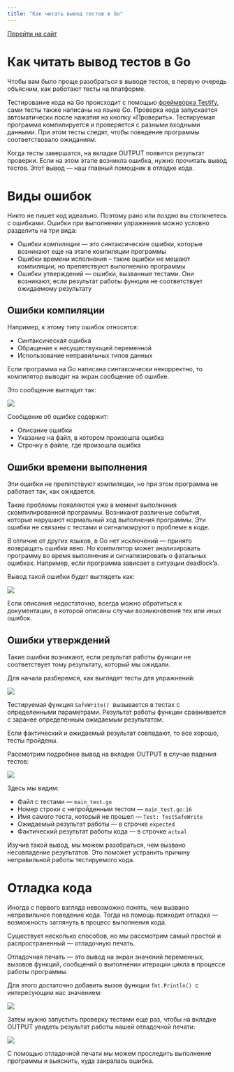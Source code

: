 ```yaml
---
title: "Как читать вывод тестов в Go"
---
```


[Перейти на сайт](https://ru.hexlet.io)

# Как читать вывод тестов в Go

Чтобы вам было проще разобраться в выводе тестов, в первую очередь объясним, как работают тесты на платформе.

Тестирование кода на Go происходит с помощью [фреймворка Testify](https://github.com/stretchr/testify/), сами тесты также написаны на языке Go. Проверка кода запускается автоматически после нажатия на кнопку «Проверить». Тестируемая программа компилируется и проверяется с разными входными данными. При этом тесты следят, чтобы поведение программы соответствовало ожиданиям.

Когда тесты завершатся, на вкладке OUTPUT появится результат проверки. Если на этом этапе возникла ошибка, нужно прочитать вывод тестов. Этот вывод — наш главный помощник в отладке кода.

# Виды ошибок

Никто не пишет код идеально. Поэтому рано или поздно вы столкнетесь с ошибками. Ошибки при выполнении упражнения можно условно разделить на три вида:

* Ошибки компиляции — это синтаксические ошибки, которые возникают еще на этапе компиляции программы
* Ошибки времени исполнения – такие ошибки не мешают компиляции, но препятствуют выполнению программы
* Ошибки утверждений — ошибки, вызванные тестами. Они возникают, если результат работы функции не соответствует ожидаемому результату

## Ошибки компиляции

Например, к этому типу ошибок относятся:

* Синтаксическая ошибка
* Обращение к несуществующей переменной
* Использование неправильных типов данных

Если программа на Go написана синтаксически некорректно, то компилятор выводит на экран сообщение об ошибке.

Это сообщение выглядит так:

![](/img/docs/img-007.png)

Сообщение об ошибке содержит:

* Описание ошибки
* Указание на файл, в котором произошла ошибка
* Строчку в файле, где произошла ошибка

## Ошибки времени выполнения

Эти ошибки не препятствуют компиляции, но при этом программа не работает так, как ожидается.

Такие проблемы появляются уже в момент выполнения скомпилированной программы. Возникают различные события, которые нарушают нормальный ход выполнения программы. Эти ошибки не связаны с тестами и сигнализируют о проблеме в коде.

В отличие от других языков, в Go нет исключений — принято возвращать ошибки явно. Но компилятор может анализировать программу во время выполнения и сигнализировать о фатальных ошибках. Например, если программа зависает в ситуации deadlock’a.

Вывод такой ошибки будет выглядеть как:

![](/img/docs/img-002.png)

Если описания недостаточно, всегда можно обратиться к документации, в которой описаны случаи возникновения тех или иных ошибок.

## Ошибки утверждений

Такие ошибки возникают, если результат работы функции не соответствует тому результату, который мы ожидали.

Для начала разберемся, как выглядят тесты для упражнений:

![](/img/docs/img-003.png)

Тестируемая функция `SafeWrite()`  вызывается в тестах с определенными параметрами. Результат работы функции сравнивается с заранее определенным ожидаемым результатом.

Если фактический и ожидаемый результат совпадают, то все хорошо, тесты пройдены.

Рассмотрим подробнее вывод на вкладке OUTPUT в случае падения тестов:

![](/img/docs/img-004.png)

Здесь мы видим:

* Файл с тестами — `main_test.go`
* Номер строки с непройденным тестом — `main_test.go:16`
* Имя самого теста, который не прошел — `Test: TestSafeWrite`
* Ожидаемый результат работы — в строчке `expected`
* Фактический результат работы кода — в строчке `actual`

Изучив такой вывод, мы можем разобраться, чем вызвано несовпадение результатов. Это поможет устранить причину неправильной работы тестируемого кода.

# Отладка кода

Иногда с первого взгляда невозможно понять, чем вызвано неправильное поведение кода. Тогда на помощь приходит отладка — возможность заглянуть в процесс выполнения кода.

Существует несколько способов, но мы рассмотрим самый простой и распространенный — отладочную печать.

Отладочная печать — это вывод на экран значений переменных, вызовов функций, сообщений о выполнении итерации цикла в процессе работы программы.

Для этого достаточно добавить вызов функции `fmt.Println()`  с интересующим нас значением:

![](/img/docs/img-005.png)

Затем нужно запустить проверку тестами еще раз, чтобы на вкладке OUTPUT увидеть результат работы нашей отладочной печати:

![](/img/docs/img-006.png)

С помощью отладочной печати мы можем проследить выполнение программы и выяснить, куда закралась ошибка.
